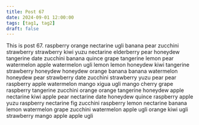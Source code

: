 ```yaml
---
title: Post 67
date: 2024-09-01 12:00:00
tags: [tag1, tag2]
draft: false
---
```

This is post 67.
raspberry
orange
nectarine
ugli
banana
pear
zucchini
strawberry
strawberry
kiwi
yuzu
nectarine
elderberry
pear
honeydew
tangerine
date
zucchini
banana
quince
grape
tangerine
lemon
pear
watermelon
apple
watermelon
ugli
lemon
lemon
honeydew
kiwi
tangerine
strawberry
honeydew
honeydew
orange
banana
banana
watermelon
honeydew
pear
strawberry
date
zucchini
strawberry
yuzu
pear
pear
raspberry
apple
watermelon
mango
xigua
ugli
mango
cherry
grape
raspberry
tangerine
zucchini
orange
orange
tangerine
honeydew
apple
nectarine
kiwi
apple
pear
nectarine
date
honeydew
quince
raspberry
apple
yuzu
raspberry
nectarine
fig
zucchini
raspberry
lemon
nectarine
banana
lemon
watermelon
grape
zucchini
watermelon
apple
ugli
orange
kiwi
ugli
strawberry
mango
apple
apple
ugli
